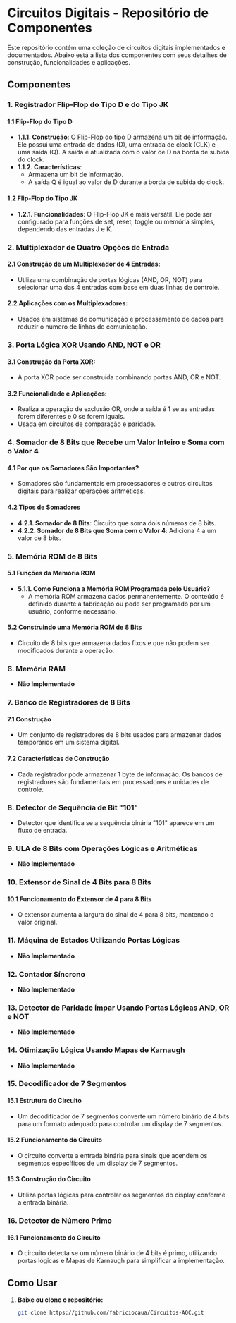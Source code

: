# Circuitos Digitais - Repositório de Componentes

Este repositório contém uma coleção de circuitos digitais implementados e documentados. Abaixo está a lista dos componentes com seus detalhes de construção, funcionalidades e aplicações.

## Componentes

### 1. **Registrador Flip-Flop do Tipo D e do Tipo JK**
#### 1.1 **Flip-Flop do Tipo D**
   - **1.1.1. Construção**: O Flip-Flop do tipo D armazena um bit de informação. Ele possui uma entrada de dados (D), uma entrada de clock (CLK) e uma saída (Q). A saída é atualizada com o valor de D na borda de subida do clock.
   - **1.1.2. Características**: 
     - Armazena um bit de informação.
     - A saída Q é igual ao valor de D durante a borda de subida do clock.

#### 1.2 **Flip-Flop do Tipo JK**
   - **1.2.1. Funcionalidades**: O Flip-Flop JK é mais versátil. Ele pode ser configurado para funções de set, reset, toggle ou memória simples, dependendo das entradas J e K.
   
### 2. **Multiplexador de Quatro Opções de Entrada**
#### 2.1 **Construção de um Multiplexador de 4 Entradas**: 
   - Utiliza uma combinação de portas lógicas (AND, OR, NOT) para selecionar uma das 4 entradas com base em duas linhas de controle.
   
#### 2.2 **Aplicações com os Multiplexadores**: 
   - Usados em sistemas de comunicação e processamento de dados para reduzir o número de linhas de comunicação.

### 3. **Porta Lógica XOR Usando AND, NOT e OR**
#### 3.1 **Construção da Porta XOR**: 
   - A porta XOR pode ser construída combinando portas AND, OR e NOT.
   
#### 3.2 **Funcionalidade e Aplicações**: 
   - Realiza a operação de exclusão OR, onde a saída é 1 se as entradas forem diferentes e 0 se forem iguais.
   - Usada em circuitos de comparação e paridade.

### 4. **Somador de 8 Bits que Recebe um Valor Inteiro e Soma com o Valor 4**
#### 4.1 **Por que os Somadores São Importantes?**
   - Somadores são fundamentais em processadores e outros circuitos digitais para realizar operações aritméticas.

#### 4.2 **Tipos de Somadores**
   - **4.2.1. Somador de 8 Bits**: Circuito que soma dois números de 8 bits.
   - **4.2.2. Somador de 8 Bits que Soma com o Valor 4**: Adiciona 4 a um valor de 8 bits.

### 5. **Memória ROM de 8 Bits**
#### 5.1 **Funções da Memória ROM**
   - **5.1.1. Como Funciona a Memória ROM Programada pelo Usuário?**
     - A memória ROM armazena dados permanentemente. O conteúdo é definido durante a fabricação ou pode ser programado por um usuário, conforme necessário.

#### 5.2 **Construindo uma Memória ROM de 8 Bits**
   - Circuito de 8 bits que armazena dados fixos e que não podem ser modificados durante a operação.

### 6. **Memória RAM**
   - **Não Implementado**

### 7. **Banco de Registradores de 8 Bits**
#### 7.1 **Construção**
   - Um conjunto de registradores de 8 bits usados para armazenar dados temporários em um sistema digital.
   
#### 7.2 **Características de Construção**
   - Cada registrador pode armazenar 1 byte de informação. Os bancos de registradores são fundamentais em processadores e unidades de controle.

### 8. **Detector de Sequência de Bit "101"**
   - Detector que identifica se a sequência binária "101" aparece em um fluxo de entrada.

### 9. **ULA de 8 Bits com Operações Lógicas e Aritméticas**
   - **Não Implementado**

### 10. **Extensor de Sinal de 4 Bits para 8 Bits**
#### 10.1 **Funcionamento do Extensor de 4 para 8 Bits**
   - O extensor aumenta a largura do sinal de 4 para 8 bits, mantendo o valor original.

### 11. **Máquina de Estados Utilizando Portas Lógicas**
   - **Não Implementado**

### 12. **Contador Síncrono**
   - **Não Implementado**

### 13. **Detector de Paridade Ímpar Usando Portas Lógicas AND, OR e NOT**
   - **Não Implementado**

### 14. **Otimização Lógica Usando Mapas de Karnaugh**
   - **Não Implementado**

### 15. **Decodificador de 7 Segmentos**
#### 15.1 **Estrutura do Circuito**
   - Um decodificador de 7 segmentos converte um número binário de 4 bits para um formato adequado para controlar um display de 7 segmentos.

#### 15.2 **Funcionamento do Circuito**
   - O circuito converte a entrada binária para sinais que acendem os segmentos específicos de um display de 7 segmentos.

#### 15.3 **Construção do Circuito**
   - Utiliza portas lógicas para controlar os segmentos do display conforme a entrada binária.

### 16. **Detector de Número Primo**
#### 16.1 **Funcionamento do Circuito**
   - O circuito detecta se um número binário de 4 bits é primo, utilizando portas lógicas e Mapas de Karnaugh para simplificar a implementação.

## Como Usar

1. **Baixe ou clone o repositório:**

   ```bash
   git clone https://github.com/fabriciocaua/Circuitos-AOC.git

